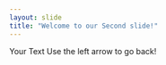 ```yaml
---
layout: slide
title: "Welcome to our Second slide!"
---
```

Your Text
Use the left arrow to go back!
